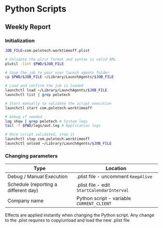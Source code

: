 # Python Scripts

## Weekly Report

### Initialization

```sh
JOB_FILE=com.pelotech.worktimeoff.plist

# Validate the plist format and syntax is valid XML
plutil -lint $PWD/$JOB_FILE

# Save the job to your user launch agents folder
cp $PWD/$JOB_FILE ~/Library/LaunchAgents/$JOB_FILE

# Load and confirm the job is loaded
launchctl load ~/Library/LaunchAgents/$JOB_FILE
launchctl list | grep pelotech

# Start manually to validate the script execution
launchctl start com.pelotech.worktimeoff

# Debug if needed
log show | grep pelotech # System logs
tail -f $PWD/logs/out.log # Application logs

# Once script validated, stop it
launchctl stop com.pelotech.worktimeoff
launchctl unload ~/Library/LaunchAgents/$JOB_FILE
```

### Changing parameters

| Type                                 | Location                                   |
|--------------------------------------|--------------------------------------------|
| Debug / Manual Execution             | .plist file - uncomment `KeepAlive`        |
| Schedule (reporting a different day) | .plist file - edit `StartCalendarInterval` |
| Company name                         | Python script - variable `CURRENT_CLIENT`  |

Effects are applied instantly when changing the Python script. Any change to the .plist requires to copy/unload and load
the new .plist file

